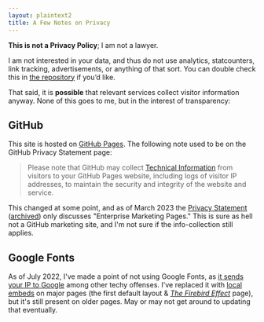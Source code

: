 ```yaml
---
layout: plaintext2
title: A Few Notes on Privacy
---
```

**This is not a Privacy Policy**; I am not a lawyer.

I am not interested in your data, and thus do not use analytics, statcounters, link tracking, advertisements, or anything of that sort. You can double check this in [the repository](https://github.com/a-flyleaf/a-flyleaf.github.io) if you’d like.

That said, it is **possible** that relevant services collect visitor information anyway. None of this goes to me, but in the interest of transparency:

## GitHub
This site is hosted on [GitHub Pages](https://pages.github.com/). The following note used to be on the GitHub Privacy&nbsp;Statement page:

> Please note that GitHub may collect [Technical Information](https://web.archive.org/web/20190427235834/http://help.github.com/en/articles/github-privacy-statement#categories-of-personal-information) from visitors to your GitHub Pages website, including logs of visitor IP addresses, to maintain the security and integrity of the website and service.

This changed at some point, and as of March 2023 the [Privacy&nbsp;Statement](https://docs.github.com/en/site-policy/privacy-policies/github-privacy-statement) ([archived](https://web.archive.org/web/20230306182554/https://docs.github.com/en/site-policy/privacy-policies/github-privacy-statement)) only discusses "Enterprise Marketing Pages." This is sure as hell not a GitHub marketing site, and I'm not sure if the info-collection still applies.

## Google Fonts
As of July 2022, I've made a point of not using Google Fonts, as [it sends your IP to Google](https://www.brycewray.com/posts/2020/08/google-fonts-privacy/) among other techy offenses. I've replaced it with [local embeds](https://gwfh.mranftl.com/fonts) on major pages (the first default layout & [<i>The Firebird Effect</i>]({{site.url}}/projects/tfe) page), but it's still present on older pages. May or may not get around to updating that eventually.